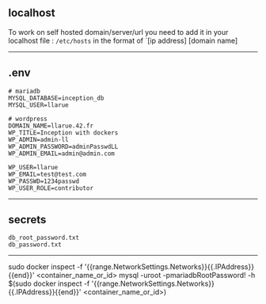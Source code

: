 ## localhost

To work on self hosted domain/server/url you need to add it in your localhost file : `/etc/hosts` in the format of `[ip address] [domain name]

---


## .env
```
# mariadb
MYSQL_DATABASE=inception_db
MYSQL_USER=llarue

# wordpress
DOMAIN_NAME=llarue.42.fr
WP_TITLE=Inception with dockers
WP_ADMIN=admin-ll
WP_ADMIN_PASSWORD=adminPasswdLL
WP_ADMIN_EMAIL=admin@admin.com

WP_USER=llarue
WP_EMAIL=test@test.com
WP_PASSWD=1234passwd
WP_USER_ROLE=contributor
```

---

## secrets
```
db_root_password.txt
db_password.txt
```

---

sudo docker inspect -f '{{range.NetworkSettings.Networks}}{{.IPAddress}}{{end}}' <container_name_or_id>
mysql -uroot -pmariadbRootPassword! -h $(sudo docker inspect -f '{{range.NetworkSettings.Networks}}{{.IPAddress}}{{end}}' <container_name_or_id>)
